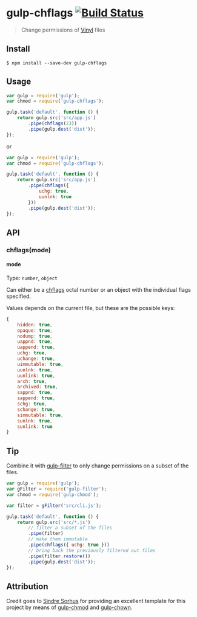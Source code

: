 # gulp-chflags [![Build Status](https://travis-ci.org/affirmix/gulp-chflags.svg?branch=master)](https://travis-ci.org/affirmix/gulp-chflags)

> Change permissions of [Vinyl](https://github.com/wearefractal/vinyl) files

## Install

```
$ npm install --save-dev gulp-chflags
```

## Usage

```js
var gulp = require('gulp');
var chmod = require('gulp-chflags');

gulp.task('default', function () {
	return gulp.src('src/app.js')
		.pipe(chflags(23))
		.pipe(gulp.dest('dist'));
});
```

or

```js
var gulp = require('gulp');
var chmod = require('gulp-chflags');

gulp.task('default', function () {
	return gulp.src('src/app.js')
		.pipe(chflags({
			uchg: true,
			uunlnk: true
		}))
		.pipe(gulp.dest('dist'));
});
```

## API

### chflags(mode)

#### mode

Type: `number`, `object`

Can either be a [chflags](http://ss64.com/osx/chflags.html) octal number or an object with the individual flags specified.

Values depends on the current file, but these are the possible keys:

```js
{
	hidden: true,
	opaque: true,
	nodump: true,
	uappnd: true,
	uappend: true,
	uchg: true,
	uchange: true,
	uimmutable: true,
	uunlnk: true,
	uunlink: true,
	arch: true,
	archived: true,
	sappnd: true,
	sappend: true,
	schg: true,
	schange: true,
	simmutable: true,
	sunlnk: true,
	sunlink: true
}
```

## Tip

Combine it with [gulp-filter](https://github.com/sindresorhus/gulp-filter) to only change permissions on a subset of the files.

```js
var gulp = require('gulp');
var gFilter = require('gulp-filter');
var chmod = require('gulp-chmod');

var filter = gFilter('src/cli.js');

gulp.task('default', function () {
	return gulp.src('src/*.js')
		// filter a subset of the files
		.pipe(filter)
		// make them immutable
		.pipe(chflags({ uchg: true }))
		// bring back the previously filtered out files
		.pipe(filter.restore())
		.pipe(gulp.dest('dist'));
});
```

## Attribution

Credit goes to [Sindre Sorhus](https://github.com/sindresorhus) for providing an excellent template for this project by means of [gulp-chmod](https://github.com/sindresorhus/gulp-chmod) and [gulp-chown](https://github.com/sindresorhus/gulp-chown).
